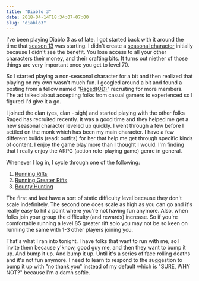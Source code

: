 ```yaml
---
title: "Diablo 3"
date: 2018-04-14T18:34:07-07:00
slug: "diablo3"
---
```


I've been playing Diablo 3 as of late. I got started back with it around the
time that [season 13](https://us.diablo3.com/en/blog/21534734/first-look-season-13-2-13-2018) was starting. I didn't create a [seasonal character](https://us.diablo3.com/en/game/guide/gameplay/seasons) initially
because I didn't see the benefit. You lose access to all your other characters
their money, and their crafting bits. It turns out niether of those things
are very important once you get to level 70.

So I started playing a non-seasonal character for a bit and then realized that
playing on my own wasn't much fun. I googled around a bit and found a posting
from a fellow named "[Raged(OD)](https://www.overdosed.net/index.php?view=Members&profile=Raged(OD))" recruiting for more members. The ad talked about
accepting folks from casual gamers to experienced so I figured I'd give it a
go.

I joined the clan (yes, clan - sigh) and started playing with the other folks
Raged has recruited recently. It was a good time and they helped me get a new
seasonal character leveled up quickly. I went through a few before I settled
on the monk which has been my main character. I have a few different builds
(read: outfits) for her that help me get through specific kinds of content. I
enjoy the game play more than I thought I would. I'm finding that I really
enjoy the ARPG (action role-playing game) genre in general.

Whenever I log in, I cycle through one of the following:

1. [Running Rifts](http://diablo.wikia.com/wiki/Nephalem_Rift)
2. [Running Greater Rifts](http://diablo.wikia.com/wiki/Nephalem_Rift#Greater_Rifts)
3. [Bounty Hunting](http://diablo.wikia.com/wiki/Bounties)

The first and last have a sort of static difficulty level because they don't
scale indefinitely. The second one does scale as high as you can go and it's
really easy to hit a point where you're not having fun anymore. Also, when
folks join your group the difficulty (and rewards) increase. So if you're
comfortable running a level 85 greater rift solo you may not be so keen on
running the same with 1-3 other players joining you.

That's what I ran into tonight. I have folks that want to run with me, so I
invite them because y'know, good guy me, and then they want to bump it up. And
bump it up. And bump it up. Until it's a series of face rolling deaths and it's
not fun anymore. I need to learn to respond to the suggestion to bump it up
with "no thank you" instead of my default which is "SURE, WHY NOT?" because I'm
a damn softie.
